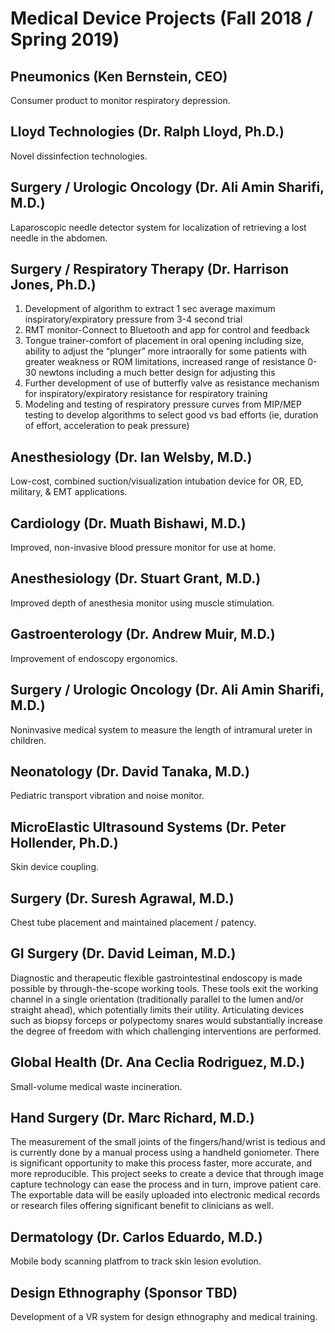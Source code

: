 # Medical Device Projects (Fall 2018 / Spring 2019)

## Pneumonics (Ken Bernstein, CEO)

Consumer product to monitor respiratory depression.

## Lloyd Technologies (Dr. Ralph Lloyd, Ph.D.)

Novel dissinfection technologies.

## Surgery / Urologic Oncology (Dr. Ali Amin Sharifi, M.D.)

Laparoscopic needle detector system for localization of retrieving a lost
needle in the abdomen.

## Surgery / Respiratory Therapy (Dr. Harrison Jones, Ph.D.)

1. Development of algorithm to extract 1 sec average maximum
inspiratory/expiratory pressure from 3-4 second trial
2. RMT monitor-Connect to Bluetooth and app for control and feedback
3. Tongue trainer-comfort of placement in oral opening including size,
ability to adjust the “plunger” more intraorally for some patients with
greater weakness or ROM limitations, increased range of resistance 0-30
newtons including a much better design for adjusting this
4. Further development of use of butterfly valve as resistance mechanism for
inspiratory/expiratory resistance for respiratory training
5. Modeling and testing of respiratory pressure curves from MIP/MEP testing
to develop algorithms to select good vs bad efforts (ie, duration of effort,
acceleration to peak pressure)

## Anesthesiology (Dr. Ian Welsby, M.D.)

Low-cost, combined suction/visualization intubation device for OR, ED,
military, & EMT applications.

## Cardiology (Dr. Muath Bishawi, M.D.)

Improved, non-invasive blood pressure monitor for use at home.

## Anesthesiology (Dr. Stuart Grant, M.D.)

Improved depth of anesthesia monitor using muscle stimulation.

## Gastroenterology (Dr. Andrew Muir, M.D.)

Improvement of endoscopy ergonomics.

## Surgery / Urologic Oncology (Dr. Ali Amin Sharifi, M.D.)

Noninvasive medical system to measure the length of intramural ureter in
children.

## Neonatology (Dr. David Tanaka, M.D.)

Pediatric transport vibration and noise monitor.

## MicroElastic Ultrasound Systems (Dr. Peter Hollender, Ph.D.)

Skin device coupling.

## Surgery (Dr. Suresh Agrawal, M.D.)

Chest tube placement and maintained placement / patency.

## GI Surgery (Dr. David Leiman, M.D.)

Diagnostic and therapeutic flexible gastrointestinal endoscopy is made possible by through-the-scope working tools. These tools exit the working channel in a single orientation (traditionally parallel to the lumen and/or straight ahead), which potentially limits their utility. Articulating devices such as biopsy forceps or polypectomy snares would substantially increase the degree of freedom with which challenging interventions are performed. 

## Global Health (Dr. Ana Ceclia Rodriguez, M.D.)

Small-volume medical waste incineration.

## Hand Surgery (Dr. Marc Richard, M.D.)

The measurement of the small joints of the fingers/hand/wrist is tedious and is currently done by a manual process using a handheld goniometer.  There is significant opportunity to make this process faster, more accurate, and more reproducible.  This project seeks to create a device that through image capture technology can ease the process and in turn, improve patient care.  The exportable data will be easily uploaded into electronic medical records or research files offering significant benefit to clinicians as well.

## Dermatology (Dr. Carlos Eduardo, M.D.)

Mobile body scanning platfrom to track skin lesion evolution.

## Design Ethnography (Sponsor TBD)

Development of a VR system for design ethnography and medical training.


